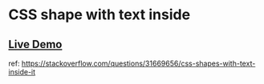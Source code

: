 # CSS shape with text inside

## [Live Demo](https://thetminnhtun.github.io/code-snippet/css/shape-with-text-inside/)

ref: https://stackoverflow.com/questions/31669656/css-shapes-with-text-inside-it
